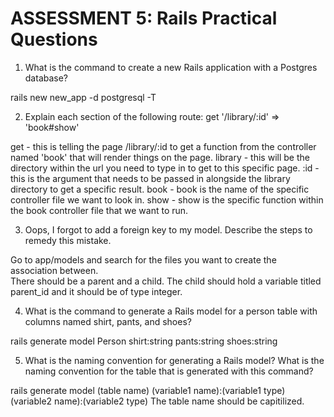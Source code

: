 # ASSESSMENT 5: Rails Practical Questions

1. What is the command to create a new Rails application with a Postgres database?


rails new new_app -d postgresql -T


2. Explain each section of the following route:  get '/library/:id' => 'book#show'


get - this is telling the page /library/:id to get a function from the controller named 'book' that will render things on the page.
library - this will be the directory within the url you need to type in to get to this specific page.
:id - this is the argument that needs to be passed in alongside the library directory to get a specific result.
book - book is the name of the specific controller file we want to look in.
show - show is the specific function within the book controller file that we want to run.


3. Oops, I forgot to add a foreign key to my model. Describe the steps to remedy this mistake.


Go to app/models and search for the files you want to create the association between.  
There should be a parent and a child.
The child should hold a variable titled parent_id and it should be of type integer.


4. What is the command to generate a Rails model for a person table with columns named shirt, pants, and shoes?


rails generate model Person shirt:string pants:string shoes:string


5. What is the naming convention for generating a Rails model? What is the naming convention for the table that is generated with this command?


rails generate model (table name) (variable1 name):(variable1 type) (variable2 name):(variable2 type)
The table name should be capitilized.
